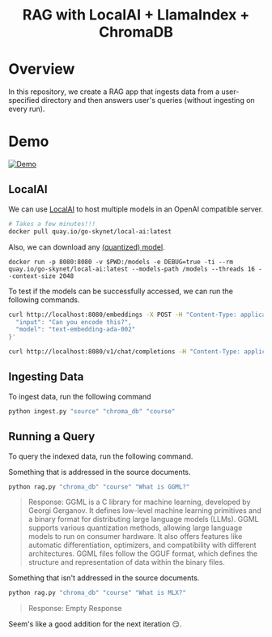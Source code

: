 <div align="center">

# RAG with LocalAI + LlamaIndex + ChromaDB

</div>

# Overview
In this repository, we create a RAG app that ingests data from a user-specified directory and then answers user's queries (without ingesting on every run).


# Demo
[![Demo](https://img.youtube.com/vi/HBIuzEBiY0A/hqdefault.jpg)](https://www.youtube.com/embed/HBIuzEBiY0A)

## LocalAI

We can use [LocalAI](https://localai.io/) to host multiple models in an OpenAI compatible server.


```bash
# Takes a few minutes!!!
docker pull quay.io/go-skynet/local-ai:latest
```

Also, we can download any [(quantized) model](https://huggingface.co/TheBloke/neural-chat-7B-v3-1-GGUF).

```
docker run -p 8080:8080 -v $PWD:/models -e DEBUG=true -ti --rm quay.io/go-skynet/local-ai:latest --models-path /models --threads 16 --context-size 2048
```

To test if the models can be successfully accessed, we can run the following commands.

```bash
curl http://localhost:8080/embeddings -X POST -H "Content-Type: application/json" -d '{
  "input": "Can you encode this?",
  "model": "text-embedding-ada-002"
}'

curl http://localhost:8080/v1/chat/completions -H "Content-Type: application/json" -d '{ "model": "neural-chat", "messages": [{"role": "user", "content": "How are you?"}], "temperature": 0.9 }'
```

## Ingesting Data

To ingest data, run the following command

```bash
python ingest.py "source" "chroma_db" "course"
```

## Running a Query

To query the indexed data, run the following command.

Something that is addressed in the source documents.


```bash
python rag.py "chroma_db" "course" "What is GGML?"
```

> Response: GGML is a C library for machine learning, developed by Georgi Gerganov. It defines low-level machine learning primitives and a binary format for distributing large language models (LLMs). GGML supports various quantization methods, allowing large language models to run on consumer hardware. It also offers features like automatic differentiation, optimizers, and compatibility with different architectures. GGML files follow the GGUF format, which defines the structure and representation of data within the binary files.


Something that isn't addressed in the source documents.

```bash
python rag.py "chroma_db" "course" "What is MLX?"
```

> Response: Empty Response

Seem's like a good addition for the next iteration :smirk:.


